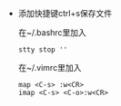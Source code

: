 * 添加快捷键ctrl+s保存文件

  在~/.bashrc里加入

  ```
  stty stop ''
  ```

  在~/.vimrc里加入

  ```
  map <C-s> :w<CR>
  imap <C-s> <C-o>:w<CR>
  ```